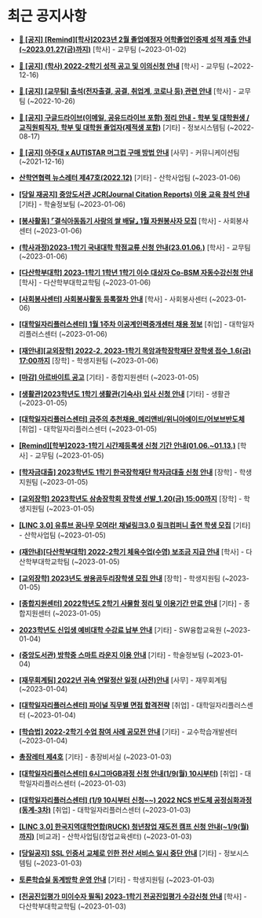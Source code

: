 # 최근 공지사항

* **[📌 [공지] [Remind][학사]2023년 2월 졸업예정자 어학졸업인증제 성적 제출 안내(~2023.01.27(금)까지)](http://ajou.ac.kr/kr/ajou/notice.do?mode=view&amp;articleNo=208274&amp;article.offset=0&amp;articleLimit=30)**
 [학사] - 교무팀 (~2023-01-02)

* **[📌 [공지] (학사) 2022-2학기 성적 공고 및 이의신청 안내](http://ajou.ac.kr/kr/ajou/notice.do?mode=view&amp;articleNo=207751&amp;article.offset=0&amp;articleLimit=30)**
 [학사] - 교무팀 (~2022-12-16)

* **[📌 [공지] [교무팀] 출석(전자출결, 공결, 취업계, 코로나 등) 관련 안내](http://ajou.ac.kr/kr/ajou/notice.do?mode=view&amp;articleNo=205552&amp;article.offset=0&amp;articleLimit=30)**
 [학사] - 교무팀 (~2022-10-26)

* **[📌 [공지] 구글드라이브(이메일, 공유드라이브 포함) 정리 안내 - 학부 및 대학원생 / 교직원퇴직자, 학부 및 대학원 졸업자(제적생 포함)](http://ajou.ac.kr/kr/ajou/notice.do?mode=view&amp;articleNo=202858&amp;article.offset=0&amp;articleLimit=30)**
 [기타] - 정보시스템팀 (~2022-08-17)

* **[📌 [공지] 아주대 x AUTISTAR 머그컵 구매 방법 안내](http://ajou.ac.kr/kr/ajou/notice.do?mode=view&amp;articleNo=147976&amp;article.offset=0&amp;articleLimit=30)**
 [사무] - 커뮤니케이션팀 (~2021-12-16)

* **[산학연협력 뉴스레터 제47호(2022.12)](http://ajou.ac.kr/kr/ajou/notice.do?mode=view&amp;articleNo=208478&amp;article.offset=0&amp;articleLimit=30)**
 [기타] - 산학사업팀 (~2023-01-06)

* **[[당일 재공지] 중앙도서관 JCR(Journal Citation Reports) 이용 교육 참석 안내](http://ajou.ac.kr/kr/ajou/notice.do?mode=view&amp;articleNo=208476&amp;article.offset=0&amp;articleLimit=30)**
 [기타] - 학술정보팀 (~2023-01-06)

* **[[봉사활동] ⌜결식아동돕기 사랑의 쌀 배달⌟ 1월 자원봉사자 모집](http://ajou.ac.kr/kr/ajou/notice.do?mode=view&amp;articleNo=208475&amp;article.offset=0&amp;articleLimit=30)**
 [학사] - 사회봉사센터 (~2023-01-06)

* **[(학사과정)2023-1학기 국내대학 학점교류 신청 안내(23.01.06.)](http://ajou.ac.kr/kr/ajou/notice.do?mode=view&amp;articleNo=208474&amp;article.offset=0&amp;articleLimit=30)**
 [학사] - 교무팀 (~2023-01-06)

* **[[다산학부대학] 2023-1학기 1학년 1학기 이수 대상자 Co-BSM 자동수강신청 안내](http://ajou.ac.kr/kr/ajou/notice.do?mode=view&amp;articleNo=208470&amp;article.offset=0&amp;articleLimit=30)**
 [학사] - 다산학부대학교학팀 (~2023-01-06)

* **[[사회봉사센터] 사회봉사활동 등록절차 안내](http://ajou.ac.kr/kr/ajou/notice.do?mode=view&amp;articleNo=208466&amp;article.offset=0&amp;articleLimit=30)**
 [학사] - 사회봉사센터 (~2023-01-06)

* **[[대학일자리플러스센터] 1월 1주차 이공계인력중개센터 채용 정보](http://ajou.ac.kr/kr/ajou/notice.do?mode=view&amp;articleNo=208465&amp;article.offset=0&amp;articleLimit=30)**
 [취업] - 대학일자리플러스센터 (~2023-01-06)

* **[[재안내][교외장학] 2022-2, 2023-1학기 목암과학장학재단 장학생 접수_1.6(금) 17:00까지](http://ajou.ac.kr/kr/ajou/notice.do?mode=view&amp;articleNo=208464&amp;article.offset=0&amp;articleLimit=30)**
 [장학] - 학생지원팀 (~2023-01-06)

* **[[마감] 아르바이트 공고](http://ajou.ac.kr/kr/ajou/notice.do?mode=view&amp;articleNo=208452&amp;article.offset=0&amp;articleLimit=30)**
 [기타] - 종합지원센터 (~2023-01-05)

* **[[생활관]2023학년도 1학기 생활관(기숙사) 입사 신청 안내](http://ajou.ac.kr/kr/ajou/notice.do?mode=view&amp;articleNo=208451&amp;article.offset=0&amp;articleLimit=30)**
 [기타] - 생활관 (~2023-01-05)

* **[[대학일자리플러스센터] 금주의 추천채용_메리앤비/위니아에이드/어보브반도체](http://ajou.ac.kr/kr/ajou/notice.do?mode=view&amp;articleNo=208450&amp;article.offset=0&amp;articleLimit=30)**
 [취업] - 대학일자리플러스센터 (~2023-01-05)

* **[[Remind][학부]2023-1학기 시간제등록생 신청 기간 안내(01.06.~01.13.)](http://ajou.ac.kr/kr/ajou/notice.do?mode=view&amp;articleNo=208440&amp;article.offset=0&amp;articleLimit=30)**
 [학사] - 교무팀 (~2023-01-05)

* **[[학자금대출] 2023학년도 1학기 한국장학재단 학자금대출 신청 안내](http://ajou.ac.kr/kr/ajou/notice.do?mode=view&amp;articleNo=208439&amp;article.offset=0&amp;articleLimit=30)**
 [장학] - 학생지원팀 (~2023-01-05)

* **[[교외장학] 2023학년도 삼송장학회 장학생 선발_1.20(금) 15:00까지](http://ajou.ac.kr/kr/ajou/notice.do?mode=view&amp;articleNo=208438&amp;article.offset=0&amp;articleLimit=30)**
 [장학] - 학생지원팀 (~2023-01-05)

* **[[LINC 3.0] 유튜브 꿈나무 모여라! 채널링크3.0 링크컴퍼니 출연 학생 모집](http://ajou.ac.kr/kr/ajou/notice.do?mode=view&amp;articleNo=208437&amp;article.offset=0&amp;articleLimit=30)**
 [기타] - 산학사업팀 (~2023-01-05)

* **[(재안내)[다산학부대학] 2022-2학기 체육수업(수영) 보조금 지급 안내](http://ajou.ac.kr/kr/ajou/notice.do?mode=view&amp;articleNo=208436&amp;article.offset=0&amp;articleLimit=30)**
 [학사] - 다산학부대학교학팀 (~2023-01-05)

* **[[교외장학] 2023년도 쌍용곰두리장학생 모집 안내](http://ajou.ac.kr/kr/ajou/notice.do?mode=view&amp;articleNo=208421&amp;article.offset=0&amp;articleLimit=30)**
 [장학] - 학생지원팀 (~2023-01-05)

* **[[종합지원센터] 2022학년도 2학기 사물함 정리 및 이용기간 만료 안내](http://ajou.ac.kr/kr/ajou/notice.do?mode=view&amp;articleNo=208420&amp;article.offset=0&amp;articleLimit=30)**
 [기타] - 종합지원센터 (~2023-01-05)

* **[2023학년도 신입생 예비대학 수강료 납부 안내](http://ajou.ac.kr/kr/ajou/notice.do?mode=view&amp;articleNo=208413&amp;article.offset=0&amp;articleLimit=30)**
 [기타] - SW융합교육원 (~2023-01-04)

* **[(중앙도서관) 방학중 스마트 라운지 이용 안내](http://ajou.ac.kr/kr/ajou/notice.do?mode=view&amp;articleNo=208411&amp;article.offset=0&amp;articleLimit=30)**
 [기타] - 학술정보팀 (~2023-01-04)

* **[[재무회계팀] 2022년 귀속 연말정산 일정 (사전)안내](http://ajou.ac.kr/kr/ajou/notice.do?mode=view&amp;articleNo=208410&amp;article.offset=0&amp;articleLimit=30)**
 [사무] - 재무회계팀 (~2023-01-04)

* **[[대학일자리플러스센터] 파이널 직무별 면접 합격전략](http://ajou.ac.kr/kr/ajou/notice.do?mode=view&amp;articleNo=208401&amp;article.offset=0&amp;articleLimit=30)**
 [취업] - 대학일자리플러스센터 (~2023-01-04)

* **[[학습법] 2022-2학기 수업 참여 사례 공모전 안내](http://ajou.ac.kr/kr/ajou/notice.do?mode=view&amp;articleNo=208359&amp;article.offset=0&amp;articleLimit=30)**
 [기타] - 교수학습개발센터 (~2023-01-04)

* **[총장레터 제4호](http://ajou.ac.kr/kr/ajou/notice.do?mode=view&amp;articleNo=208353&amp;article.offset=0&amp;articleLimit=30)**
 [기타] - 총장비서실 (~2023-01-03)

* **[[대학일자리플러스센터] 6시그마GB과정 신청 안내(1/9(월) 10시부터)](http://ajou.ac.kr/kr/ajou/notice.do?mode=view&amp;articleNo=208351&amp;article.offset=0&amp;articleLimit=30)**
 [취업] - 대학일자리플러스센터 (~2023-01-03)

* **[[대학일자리플러스센터] (1/9 10시부터 신청~~) 2022 NCS 반도체 공정심화과정 (동계-3차)](http://ajou.ac.kr/kr/ajou/notice.do?mode=view&amp;articleNo=208348&amp;article.offset=0&amp;articleLimit=30)**
 [취업] - 대학일자리플러스센터 (~2023-01-03)

* **[[LINC 3.0] 한국지역대학연합(RUCK) 청년창업 재도전 캠프 신청 안내(~1/9(월)까지)](http://ajou.ac.kr/kr/ajou/notice.do?mode=view&amp;articleNo=208346&amp;article.offset=0&amp;articleLimit=30)**
 [비교과] - 산학사업팀(창업교육센터) (~2023-01-03)

* **[[당일공지] SSL 인증서 교체로 인한 전산 서비스 일시 중단 안내](http://ajou.ac.kr/kr/ajou/notice.do?mode=view&amp;articleNo=208344&amp;article.offset=0&amp;articleLimit=30)**
 [기타] - 정보시스템팀 (~2023-01-03)

* **[토론학습실 동계방학 운영 안내](http://ajou.ac.kr/kr/ajou/notice.do?mode=view&amp;articleNo=208336&amp;article.offset=0&amp;articleLimit=30)**
 [기타] - 학생지원팀 (~2023-01-03)

* **[[전공진입평가 미이수자 필독] 2023-1학기 전공진입평가 수강신청 안내](http://ajou.ac.kr/kr/ajou/notice.do?mode=view&amp;articleNo=208332&amp;article.offset=0&amp;articleLimit=30)**
 [학사] - 다산학부대학교학팀 (~2023-01-03)
